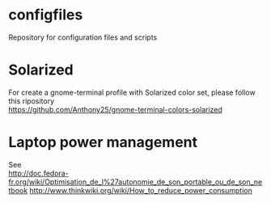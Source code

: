 configfiles
===========

Repository for configuration files and scripts

Solarized
=========

For create a gnome-terminal profile with Solarized color set, please follow this ripository  
https://github.com/Anthony25/gnome-terminal-colors-solarized

Laptop power management
=======================

See  
http://doc.fedora-fr.org/wiki/Optimisation_de_l%27autonomie_de_son_portable_ou_de_son_netbook
http://www.thinkwiki.org/wiki/How_to_reduce_power_consumption
